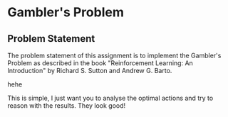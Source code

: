# Gambler's Problem

## Problem Statement

The problem statement of this assignment is to implement the Gambler's Problem as described in the book "Reinforcement Learning: An Introduction" by Richard S. Sutton and Andrew G. Barto.

hehe

This is simple, I just want you to analyse the optimal actions and try to reason with the results. They look good!
